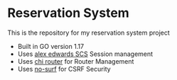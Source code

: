# Reservation System

This is the repository for my reservation system project

- Built in GO version 1.17
- Uses [alex edwards SCS](https://github.com/alexedwards/scs/v2) Session management
- Uses [chi router](https://github.com/go-chi/chi) for Router Management
- Uses [no-surf](https://github.com/justinas/nosurf) for CSRF Security
